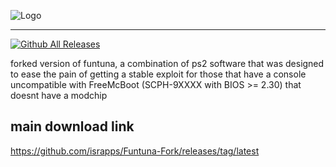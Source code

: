 
![Logo](https://github.com/israpps/Funtuna-Fork/blob/main/logos%20%26%20others/github%20logo.png "Funtuna logo")
***

[![Github All Releases](https://img.shields.io/github/downloads/israpps/Funtuna-Fork/total.svg)]()


forked version of funtuna, a combination of ps2 software that was designed to ease the pain of getting a stable exploit for those that have a console uncompatible with FreeMcBoot (SCPH-9XXXX with BIOS >= 2.30) that doesnt have a modchip




## main download link 

https://github.com/israpps/Funtuna-Fork/releases/tag/latest
